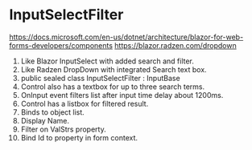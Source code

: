 # InputSelectFilter

https://docs.microsoft.com/en-us/dotnet/architecture/blazor-for-web-forms-developers/components
https://blazor.radzen.com/dropdown

1) Like Blazor InputSelect with added search and filter.
2) Like Radzen DropDown with integrated Search text box.
3) public sealed class InputSelectFilter : InputBase
4) Control also has a textbox for up to three search terms.
5) OnInput event filters list after input time delay about 1200ms.
6) Control has a listbox for filtered result.
7) Binds to object list.
8) Display Name.
9) Filter on ValStrs property.
10) Bind Id to property in form context.
